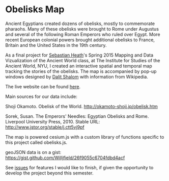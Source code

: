 # Obelisks Map

Ancient Egyptians created dozens of obelisks, mostly to commemorate pharaohs. Many of these obelisks were brought to Rome under Augustus and several of the following Roman Emperors who ruled over Egypt. More recent European colonial powers brought additional obelisks to France, Britain and the United States in the 19th century. 

As a final project for [Sebastian Heath](http://sebastianheath.com/)'s Spring 2015 Mapping and Data Vizualization of the Ancient World class, at The Institute for Studies of the Ancient World, NYU, I created an interactive spatial and temporal map tracking the stories of the obelisks. The map is accompanied by pop-up windows designed by [Dalit Shalom](http://dalitshalom.com/) with information from Wikipedia.

The live website can be found [here](http://www.willjfield.com/Obs/Apps/).

Main sources for our data include:

Shoji Okamoto. Obelisk of the World. http://okamoto-shoji.jp/obelisk.htm

Sorek, Susan. The Emperors' Needles: Egyptian Obelisks and Rome. Liverpool University Press, 2010. Stable URL: http://www.jstor.org/stable/j.ctt5vj9pf

The map is powered cesium.js with a custom library of functions specific to this project called obelisks.js.

geoJSON data is on a gist: https://gist.github.com/Willjfield/26f9055c6704fdbd4acf

See [issues](https://github.com/Willjfield/Obelisks/issues) for features I would like to finish, if given the opportunity to develop the project beyond this semester. 
